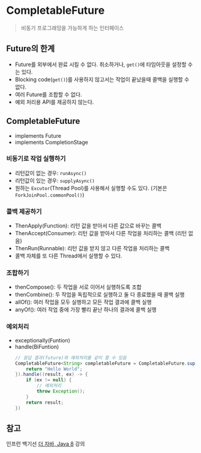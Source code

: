 # CompletableFuture
> 비동기 프로그래밍을 가능하게 하는 인터페이스


## Future의 한계
- Future를 외부에서 완료 시킬 수 없다. 취소하거나, `get()`에 타임아웃을 설정할 수는 있다.
- Blocking code(`get()`)를 사용하지 않고서는 작업이 끝났을때 콜백을 실행할 수 없다.
- 여러 Future를 조합할 수 없다.
- 예외 처리용 API를 제공하지 않는다.

## CompletableFuture
- implements Future
- implements CompletionStage

### 비동기로 작업 실행하기
- 리턴값이 없는 경우: `runAsync()`
- 리턴값이 있는 경우: `supplyAsync()`
- 원하는 `Excutor`(Thread Pool)를 사용해서 실행할 수도 있다. (기본은 `ForkJoinPool.commonPool()`)

### 콜백 제공하기
- ThenApply(Function): 리턴 값을 받아서 다른 값으로 바꾸는 콜백
- ThenAccept(Consumer): 리턴 값을 받아서 다른 작업을 처리하는 콜백 (리턴 없음)
- ThenRun(Runnable): 리턴 값을 받지 않고 다른 작업을 처리하는 콜백
- 콜백 자체를 또 다른 Thread에서 실행할 수 있다.

### 조합하기
- thenCompose(): 두 작업을 서로 이어서 실행하도록 조합
- thenCombine(): 두 작업을 독립적으로 실행하고 둘 다 종료했을 때 콜백 실행
- allOf(): 여러 작업을 모두 실행하고 모든 작업 결과에 콜백 실행
- anyOf(): 여러 작업 중에 가장 빨리 끝난 하나의 결과에 콜백 실행

### 예외처리
- exceptionally(Funtion)
- handle(BiFuntion)
    ```java
    // 응답 결과(future)와 예외처리를 같이 할 수 있음
    CompletableFuture<String> completableFuture = CompletableFuture.supplyAsync(() -> {
        return "Hello World";
    }).handle((result, ex) -> {
        if (ex != null) {
            // 예외처리
            throw Exception();
        }
        return result;
    })
    ```

## 참고
인프런 백기선 [더 자바, Java 8](https://www.inflearn.com/course/the-java-java8) 강의
